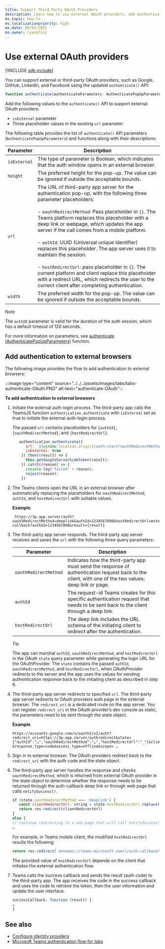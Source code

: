 ```yaml
---
title: Support Third Party OAuth Providers
description: Learn how to use external OAuth providers, add authentication to external browsers, and about the authenticate API parameters.
ms.topic: how-to
ms.localizationpriority: high
ms.date: 09/01/2022
ms.owner: ryanbliss
---
```


# Use external OAuth providers

[!INCLUDE [sdk-include](~/includes/sdk-include.md)]

You can support external or third-party OAuth providers, such as Google, GitHub, LinkedIn, and Facebook using the updated `authenticate()` API:

```JavaScript
function authenticate(authenticateParameters: AuthenticatePopUpParameters): Promise<string>
```

Add the following values to the `authenticate()` API to support external OAuth providers:

* `isExternal` parameter
* Three placeholder values in the existing `url` parameter

The following table provides the list of `authenticate()` API parameters (`AuthenticatePopUpParameters`) and functions along with their descriptions:

| Parameter| Description|
| --- | --- |
|`isExternal` | The type of parameter is Boolean, which indicates that the auth window opens in an external browser.|
|`height` |The preferred height for the pop-up. The value can be ignored if outside the acceptable bounds.|
|`url`  <br>|The URL of third-party app server for the authentication pop-up, with the following three parameter placeholders:</br> <br> - `oauthRedirectMethod`: Pass placeholder in `{}`. The Teams platform replaces this placeholder with a deep link or webpage, which updates the app server if the call comes from a mobile platform.</br> <br> - `authId`: UUID (Universal unique identifier) replaces this placeholder. The app server uses it to maintain the session.</br> <br> - `hostRedirectUrl`: pass placeholder in `{}`. The current platform and client replace this placeholder with a redirect URL, which redirects the user to the correct client after completing authentication. </br>|
|`width`|The preferred width for the pop-up. The value can be ignored if outside the acceptable bounds.|

>[!NOTE]
> The `authID` parameter is valid for the duration of the auth session, which has a default timeout of 120 seconds.

For more information on parameters, see [authenticate (AuthenticatePopUpParameters)](/javascript/api/@microsoft/teams-js/authentication#@microsoft-teams-js-authentication-authenticate) function.

## Add authentication to external browsers

The following image provides the flow to add authentication to external browsers:

 :::image type="content" source="../../../assets/images/tabs/tabs-authenticate-OAuth.PNG" alt-text="authenticate-OAuth":::

**To add authentication to external browsers**

1. Initiate the external auth-login process. The third-party app calls the TeamsJS function `authentication.authenticate` with `isExternal` set as true to initiate the external auth-login process.

   The passed `url` contains placeholders for `{authId}`, `{oauthRedirectMethod}`, and `{hostRedirectUrl}`.  

    ```JavaScript
       authentication.authenticate({
          url: `${window.location.origin}/auth-start?oauthRedirectMethod={oauthRedirectMethod}&authId={authId}&hostRedirectUrl={hostRedirectUrl}&googleId=${googleId}`,
          isExternal: true
        }).then((result) => {
          this.getGoogleServerSideToken(result);
        }).catch((reason) => {
          console.log("failed" + reason);
          reject(reason);
        })
    ```

1. The Teams clients open the URL in an external browser after automatically replacing the placeholders for `oauthRedirectMethod`, `authId`, and `hostRedirectUrl` with suitable values.

   **Example**

   ```http
    https://3p.app.server/auth?oauthRedirectMethod=deeplink&authId=1234567890&hostRedirectUrl=msteams://teams.microsoft.com/l/auth-callback?authId=1234567890&result={result} 
   ```

1. The third-party app server responds. The third-party app server receives and saves the `url` with the following three query parameters:

   | Parameter | Description|
   | --- | --- |
   | `oauthRedirectMethod` |Indicates how the third-party app must send the response of authentication request back to the client, with one of the two values: deep link or page.|
   |`authId` |The request-id Teams creates for this specific authentication request that needs to be sent back to the client through a deep link.|
   |`hostRedirectUrl` | The deep link includes the URL schema of the initiating client to redirect after the authentication. |

    > [!TIP]
    > The app can marshal `authId`, `oauthRedirectMethod`, and `hostRedirectUrl` in the OAuth `state` query parameter while generating the login URL for the OAuthProvider. The `state` contains the passed `authId`, `oauthRedirectMethod`, and `hostRedirectUrl`, when OAuthProvider redirects to the server and the app uses the values for sending authentication response back to the initiating client as described in step 6.

1. The third-party app server redirects to specified `url`. The third-party app server redirects to OAuth providers auth page in the external browser. The `redirect_uri` is a dedicated route on the app server. You can register `redirect_uri` in the OAuth provider’s dev console as static, the parameters need to be sent through the state object.

   **Example**

    ```http
    https://accounts.google.com/o/oauth2/v2/auth?redirect_uri=https://3p.app.server/authredirect&state={"authId":"…","oauthRedirectMethod":"…","hostRedirectUrl":"_"}&client_id=…    &response_type=code&access_type=offline&scope= … 
    ```

1. Sign in to external browser. The OAuth providers redirect back to the `redirect_uri` with the auth code and the state object.

1. The third-party app server handles the response and checks `oauthRedirectMethod`, which is returned from external OAuth provider in the state object to determine whether the response needs to be returned through the auth-callback deep link or through web page that calls `notifySuccess()`.

      ```JavaScript
      if (state.oauthRedirectMethod === 'deeplink') {
         const clientRedirectUrl: string = state.hostRedirectUrl.replace('{result}', req.query.code)
         return res.redirect(clientRedirectUrl)
      }
      else {
      // continue redirecting to a web-page that will call notifySuccess() – usually this method is used in Teams-Web
      …
      ```

   For example, in Teams mobile client, the modified `hostRedirectUrl` results the following:

   ```JavaScript
   return res.redirect(`msteams://teams.microsoft.com/l/auth-callback?authId=${state.authId}&result=${req.query.code}`)
   ```

   The provided value of `hostRedirectUrl` depends on the client that initiates the external authentication flow.

1. Teams calls the success callback and sends the result (auth code) to the third-party app. The app receives the code in the success callback and uses the code to retrieve the token, then the user information and update the user interface.

      ```JavaScript
      successCallback: function (result) { 
      … 
      } 
      ```

## See also

* [Configure identity providers](~/concepts/authentication/authentication.md)
* [Microsoft Teams authentication flow for tabs](auth-flow-tab.md)
